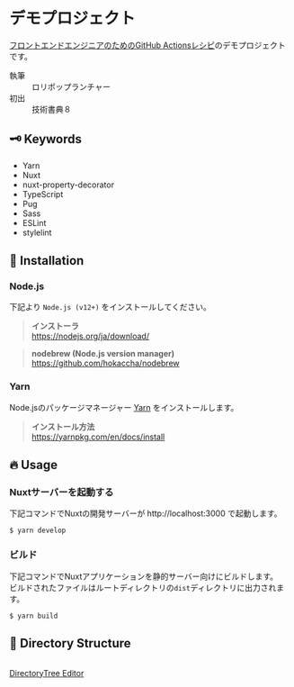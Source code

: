 # デモプロジェクト

<!-- # -->

[フロントエンドエンジニアのためのGitHub Actionsレシピ](#)のデモプロジェクトです。

<dl>
  <dt>執筆</dt>
  <dd>ロリポップランチャー</dd>
  <dt>初出</dt>
  <dd>技術書典８</dd>
</dl>

## 🗝 Keywords

* Yarn
* Nuxt
* nuxt-property-decorator
* TypeScript
* Pug
* Sass
* ESLint
* stylelint

## 🔰 Installation

### Node.js

下記より `Node.js (v12+)` をインストールしてください。

> **インストーラ**  
> https://nodejs.org/ja/download/

> **nodebrew (Node.js version manager)**  
> https://github.com/hokaccha/nodebrew

### Yarn

Node.jsのパッケージマネージャー [Yarn](https://yarnpkg.com/lang/ja/) をインストールします。

> **インストール方法**  
> https://yarnpkg.com/en/docs/install

## 🔥 Usage

### Nuxtサーバーを起動する

下記コマンドでNuxtの開発サーバーが http://localhost:3000 で起動します。

```shell script
$ yarn develop
```

### ビルド

下記コマンドでNuxtアプリケーションを静的サーバー向けにビルドします。  
ビルドされたファイルはルートディレクトリの`dist`ディレクトリに出力されます。

```shell script
$ yarn build
```

## 🌲 Directory Structure

```

```

[DirectoryTree Editor](https://tree.tools.lollipop.onl/)
